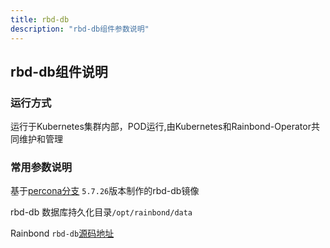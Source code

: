 ```yaml
---
title: rbd-db
description: "rbd-db组件参数说明"
---
```


## rbd-db组件说明

### 运行方式
 
运行于Kubernetes集群内部，POD运行,由Kubernetes和Rainbond-Operator共同维护和管理


### 常用参数说明

基于[percona分支](https://hub.docker.com/_/percona) `5.7.26`版本制作的rbd-db镜像

rbd-db 数据库持久化目录`/opt/rainbond/data`

Rainbond `rbd-db`[源码地址](https://github.com/goodrain/rbd-db)